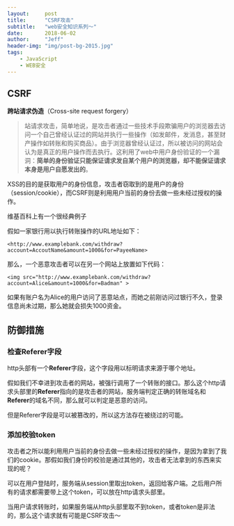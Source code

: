 ```yaml
---
layout:     post
title:      "CSRF攻击"
subtitle:   "web安全知识系列～"
date:       2018-06-02
author:     "Jeff"
header-img: "img/post-bg-2015.jpg"
tags:
    - JavaScript
    - WEB安全
---
```


## CSRF

**跨站请求伪造**（Cross-site request forgery）

> 站请求攻击，简单地说，是攻击者通过一些技术手段欺骗用户的浏览器去访问一个自己曾经认证过的网站并执行一些操作（如发邮件，发消息，甚至财产操作如转账和购买商品）。由于浏览器曾经认证过，所以被访问的网站会认为是真正的用户操作而去执行。这利用了web中用户身份验证的一个漏洞：**简单的身份验证只能保证请求发自某个用户的浏览器，却不能保证请求本身是用户自愿发出的**。

XSS的目的是获取用户的身份信息，攻击者窃取到的是用户的身份（session/cookie），而CSRF则是利用用户当前的身份去做一些未经过授权的操作。

维基百科上有一个很经典例子

假如一家银行用以执行转账操作的URL地址如下： 
```
<http://www.examplebank.com/withdraw?account=AccoutName&amount=1000&for=PayeeName>
```

那么，一个恶意攻击者可以在另一个网站上放置如下代码： 
```
<img src="http://www.examplebank.com/withdraw?account=Alice&amount=1000&for=Badman" >
```

如果有账户名为Alice的用户访问了恶意站点，而她之前刚访问过银行不久，登录信息尚未过期，那么她就会损失1000资金。

## 防御措施

### 检查Referer字段

http头部有一个**Referer**字段，这个字段用以标明请求来源于哪个地址。

假如我们不幸进到攻击者的网站，被强行调用了一个转账的接口。那么这个http请求头部里的**Referer**指向的是攻击者的网站，服务端判定正确的转账域名和**Referer**的域名不同，那么就可以判定是恶意的访问。

但是Referer字段是可以被篡改的，所以这方法存在被绕过的可能。

### 添加校验token

攻击者之所以能利用用户当前的身份去做一些未经过授权的操作，是因为拿到了我们的cookie。那假如我们身份的校验是通过其他的，攻击者无法拿到的东西来实现的呢？

可以在用户登陆时，服务端从session里取出token，返回给客户端。之后用户所有的请求都需要带上这个token，可以放在http请求头部里。

当用户请求转账时，如果服务端从http头部里取不到token，或者token是非法的，那么这个请求就有可能是CSRF攻击～